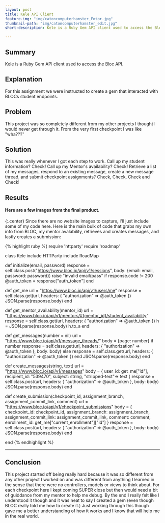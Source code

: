 ```yaml
---
layout: post
title: Kele API Client
feature-img: "img/catoncomputerhamster_Fotor.jpg"
thumbnail-path: "img/catoncomputerhamster_edit.jpg"
short-description: Kele is a Ruby Gem API client used to access the Bloc API.

---
```


## Summary
Kele is a Ruby Gem API client used to access the Bloc API.

## Explanation
For this assignment we were instructed to create a gem that interacted with BLOCs student endpoints.

## Problem
This project was so completely different from my other projects I thought I would never get through it. From the very first checkpoint I was like "wha???"

## Solution
This was really whenever I got each step to work. Call up my student information? Check! Call up my Mentor's availability? Check! Retrieve a list of my messages, respond to an existing message, create a new message thread, and submit checkpoint assignments? Check, Check, Check and Check!

## Results

#### Here are a few images from the final product.

{:.center}
Since there are no website images to capture, I'll just include some of my code here.  Here is the main bulk of code that grabs my own info from BLOC, my mentor avalability, retrieves and creates messages, and lastly creates a submission:

{% highlight ruby %}
require 'httparty'
require 'roadmap'

class Kele
  include HTTParty
  include RoadMap

  def initialize(email, password)
     response = self.class.post("https://www.bloc.io/api/v1/sessions", body: {email: email, password: password})
     raise "invalid email/pass" if response.code != 200
     @auth_token = response["auth_token"]
  end

  def get_me
    url = "https://www.bloc.io/api/v1/users/me"
    response = self.class.get(url, headers: { "authorization" => @auth_token })
    JSON.parse(response.body)
  end

  def get_mentor_availability(mentor_id)
    url = "https://www.bloc.io/api/v1/mentors/#{mentor_id}/student_availability"
    response = self.class.get(url, headers: { "authorization" => @auth_token })
    h = JSON.parse(response.body)
    h.to_a
  end

  def get_messages(number = nil)
    url = "https://www.bloc.io/api/v1/message_threads/"
    body = {page: number}
    if number
      response = self.class.get(url, headers: { "authorization" => @auth_token }, body: body)
    else
      response = self.class.get(url, headers: { "authorization" => @auth_token })
    end
    JSON.parse(response.body)
  end

  def create_messages(string, text)
    url = "https://www.bloc.io/api/v1/messages"
    body = {
      user_id: get_me["id"],
      recipient_id: "539470",
      subject: string,
      "stripped-text"=> text
    }
    response = self.class.post(url, headers: { "authorization" => @auth_token }, body: body)
    JSON.parse(response.body)
  end

  def create_submission(checkpoint_id, assignment_branch, assignment_commit_link, comment)
    url = "https://www.bloc.io/api/v1/checkpoint_submissions"
    body = {
      checkpoint_id: checkpoint_id,
      assignment_branch: assignment_branch,
      assignment_commit_link: assignment_commit_link,
      comment: comment,
      enrollment_id: get_me["current_enrollment"]["id"]
    }
    response = self.class.post(url, headers: { "authorization" => @auth_token }, body: body)
    JSON.parse(response.body)
  end

end
{% endhighlight %}

***

## Conclusion
This project started off being really hard because it was so different from any other project I worked on and was different from anything I learned in the sense that there were no controllers, models or views to think about. For each checkpoint here I kept coming SUPER close but then would need a bit of guiddance from my mentor to help me debug. By the end I really felt like I understood it though and it was neat to say I created a gem (even though BLOC really told me how to create it.) Just working through this though gave me a better understanding of how it works and I know that will help me in the real world.
